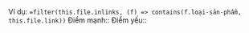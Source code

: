 Ví dụ: `=filter(this.file.inlinks, (f) => contains(f.loại-sản-phẩm, this.file.link))`
Điểm mạnh:: 
Điểm yếu::
